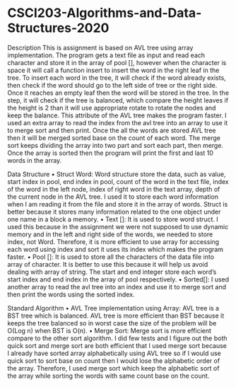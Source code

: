 # CSCI203-Algorithms-and-Data-Structures-2020

Description
This is assignment is based on AVL tree using array implementation. The program gets a text file as input and read each character and store it in the array of pool [], however when the character is space it will call a function insert to insert the word in the right leaf in the tree. To insert each word in the tree, it will check if the word already exists, then check if the word should go to the left side of tree or the right side. Once it reaches an empty leaf then the word will be stored in the tree. 
In the step, it will check if the tree is balanced, which compare the height leaves if the height is 2 than it will use appropriate rotate to rotate the nodes and keep the balance. This attribute of the AVL tree makes the program faster. I used an extra array to read the index from the avl tree into an array to use it to merge sort and then print.
Once the all the words are stored AVL tree then it will be merged sorted base on the count of each word. The merge sort keeps dividing the array into two part and sort each part, then merge. 
Once the array is sorted then the program will print the first and last 10 words in the array. 


Data Structure 
•	Struct Word: Word structure store the data, such as value, start index in pool, end index in pool, count of the word in the text file, index of the word in the left node, index of right word in the text array, depth of the current node in the AVL tree. I used it to store each word information when I am reading it from the file and store it in the array of words. Struct is better because it stores many information related to the one object under one name in a block a memory.
•	Text []: It is used to store word struct. I used this because in the assignment we were not supposed to use dynamic memory and in the left and right side of the words, we needed to store index, not Word. Therefore, it is more efficient to use array for accessing each word using index and sort it uses its index which makes the program faster. 
•	Pool []: It is used to store all the characters of the data file into array of character. It is better to use this because it will help us avoid dealing with array of string. The start and end integer store each word’s start index and end index in the array of pool respectively. 
•	Sorted[]: I used another array to read the avl tree into an index and use it to merge sort and then print the words using the sorted index. 


Standard Algorithm 
•	AVL Tree implementation using Array: AVL tree is a BST tree which is balanced. AVL tree is more efficient than BST because it keeps the tree balanced so in worst case the size of the problem will be O(Log n) when BST is O(n).
•	Merge Sort: Merge sort is more efficient compare to the other sort algorithm. I did few tests and I figure out the both quick sort and merge sort are both efficient that I used merge sort because I already have sorted array alphabetically using AVL tree so if I would use quick sort to sort base on count then I would lose the alphabetic order of the array. Therefore, I used merge sort which keep the alphabetic sort of the array while sorting the words with same count base on the count.  
